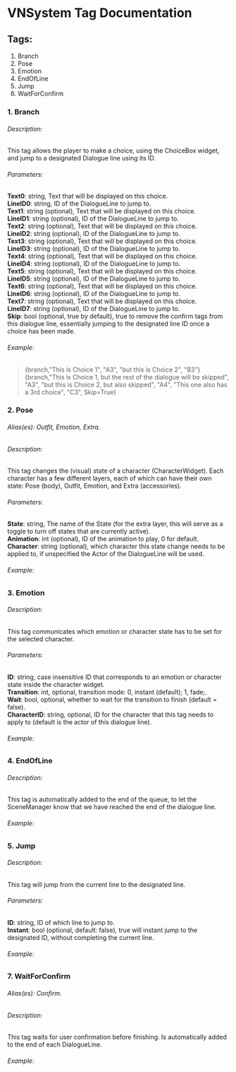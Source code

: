 # VNSystem Tag Documentation      ## Tags:   1. Branch  2. Pose  4. Emotion  5. EndOfLine  6. Jump  9. WaitForConfirm    ### 1\. Branch    ###### Description:   This tag allows the player to make a choice, using the ChoiceBox widget, and jump to a designated Dialogue line using its ID.    ###### Parameters:   **Text0**: string, Text that will be displayed on this choice.  **LineID0**: string, ID of the DialogueLine to jump to.  **Text1**: string (optional), Text that will be displayed on this choice.  **LineID1**: string (optional), ID of the DialogueLine to jump to.  **Text2**: string (optional), Text that will be displayed on this choice.  **LineID2**: string (optional), ID of the DialogueLine to jump to.  **Text3**: string (optional), Text that will be displayed on this choice.  **LineID3**: string (optional), ID of the DialogueLine to jump to.  **Text4**: string (optional), Text that will be displayed on this choice.  **LineID4**: string (optional), ID of the DialogueLine to jump to.  **Text5**: string (optional), Text that will be displayed on this choice.  **LineID5**: string (optional), ID of the DialogueLine to jump to.  **Text6**: string (optional), Text that will be displayed on this choice.  **LineID6**: string (optional), ID of the DialogueLine to jump to.  **Text7**: string (optional), Text that will be displayed on this choice.  **LineID7**: string (optional), ID of the DialogueLine to jump to.  **Skip**: bool (optional, true by default), true to remove the confirm tags from this dialogue line, essentially jumping to the designated line ID once a choice has been made.  ###### Example:   > {branch,"This is Choice 1", "A3", "but this is Choice 2", "B3"}
{branch,"This is Choice 1, but the rest of the dialogue will be skipped", "A3", "but this is Choice 2, but also skipped", "A4", "This one also has a 3rd choice", "C3", Skip=True}          ### 2\. Pose   ###### Alias(es): Outfit, Emotion, Extra.  ###### Description:   This tag changes the (visual) state of a character (CharacterWidget). Each character has a few different layers, each of which can have their own state: Pose (body), Outfit, Emotion, and Extra (accessories).    ###### Parameters:   **State**: string, The name of the State (for the extra layer, this will serve as a toggle to turn off states that are currently active).  **Animation**: int (optional), ID of the animation to play, 0 for default.  **Character**: string (optional), which character this state change needs to be applied to, if unspecified the Actor of the DialogueLine will be used.  ###### Example:   >           ### 3\. Emotion    ###### Description:   This tag communicates which emotion or character state has to be set for the selected character.    ###### Parameters:   **ID**: string, case insensitive ID that corresponds to an emotion or character state inside the character widget.  **Transition**: int, optional, transition mode: 0, instant (default); 1, fade;.  **Wait**: bool, optional, whether to wait for the transition to finish (default = false).  **CharacterID**: string, optional, ID for the character that this tag needs to apply to (default is the actor of this dialogue line).  ###### Example:   >           ### 4\. EndOfLine    ###### Description:   This tag is automatically added to the end of the queue, to let the SceneManager know that we have reached the end of the dialogue line.    ###### Example:   >           ### 5\. Jump    ###### Description:   This tag will jump from the current line to the designated line.    ###### Parameters:   **ID**: string, ID of which line to jump to.  **Instant**: bool (optional, default: false), true will instant jump to the designated ID, without completing the current line.  ###### Example:   >                   ### 7\. WaitForConfirm   ###### Alias(es): Confirm.  ###### Description:   This tag waits for user confirmation before finishing. Is automatically added to the end of each DialogueLine.    ###### Example:   >           